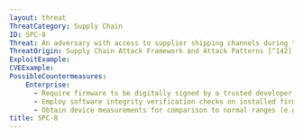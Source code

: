 ```yaml
---
layout: threat
ThreatCategory: Supply Chain
ID: SPC-8
Threat: An adversary with access to supplier shipping channels during transfer of system components can substitute a counterfeit firmware component for an authentic component.
ThreatOrigin: Supply Chain Attack Framework and Attack Patterns [^142]
ExploitExample:
CVEExample:
PossibleCountermeasures:
    Enterprise:
      - Require firmware to be digitally signed by a trusted developer and the signature verified prior to the component being integrated into a larger system
      - Employ software integrity verification checks on installed firmware, which can be validated against a known-good value (e.g. brute-force resistant cryptographic hash of firmware image) to detect any modification to firmware
      - Obtain device measurements for comparison to normal ranges (e.g., temperature, timing, EM radiation, power consumption) to detect anomalous behavior.
title: SPC-8
---
```

